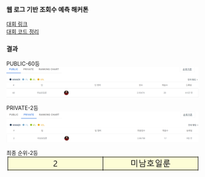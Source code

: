 ### 웹 로그 기반 조회수 예측 해커톤
[대회 링크](https://dacon.io/competitions/official/236226/overview/description)<br>
[대회 코드 정리](https://dacon.io/competitions/official/236226/codeshare/9861?page=1&dtype=recent)

### 결과
PUBLIC-60등
<img src="./image/public.png">

PRIVATE-2등
<img src="./image/private.png">

최종 순위-2등<br>
<img src="./image/final.png">
